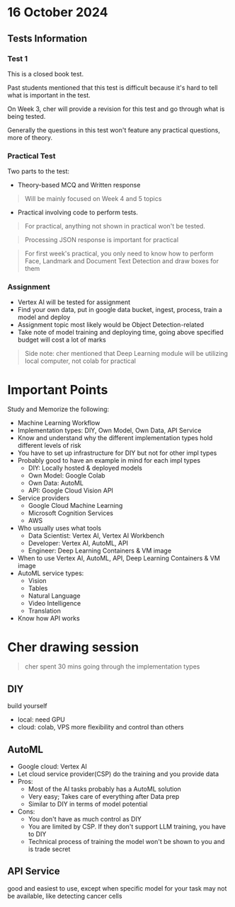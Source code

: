 # 16 October 2024

## Tests Information

### Test 1
This is a closed book test.

Past students mentioned that this test is difficult because it's hard to tell what is important in the test.

On Week 3, cher will provide a revision for this test and go through what is being tested.

Generally the questions in this test won't feature any practical questions, more of theory.

### Practical Test
Two parts to the test:
- Theory-based MCQ and Written response
> Will be mainly focused on Week 4 and 5 topics
- Practical involving code to perform tests.
> For practical, anything not shown in practical won't be tested. 

> Processing JSON response is important for practical

> For first week's practical, you only need to know how to perform Face, Landmark and Document Text Detection and draw boxes for them

### Assignment
- Vertex AI will be tested for assignment
- Find your own data, put in google data bucket, ingest, process, train a model and deploy
- Assignment topic most likely would be Object Detection-related
- Take note of model training and deploying time, going above specified budget will cost a lot of marks

> Side note: cher mentioned that Deep Learning module will be utilizing local computer, not colab for practical


# Important Points
Study and Memorize the following:
- Machine Learning Workflow
- Implementation types: DIY, Own Model, Own Data, API Service
- Know and understand why the different implementation types hold different levels of risk
- You have to set up infrastructure for DIY but not for other impl types 
- Probably good to have an example in mind for each impl types
  - DIY: Locally hosted & deployed models
  - Own Model: Google Colab
  - Own Data: AutoML
  - API: Google Cloud Vision API
- Service providers
  - Google Cloud Machine Learning
  - Microsoft Cognition Services
  - AWS
- Who usually uses what tools
  - Data Scientist: Vertex AI, Vertex AI Workbench
  - Developer: Vertex AI, AutoML, API
  - Engineer: Deep Learning Containers & VM image
- When to use Vertex AI, AutoML, API, Deep Learning Containers & VM image
- AutoML service types:
  - Vision
  - Tables
  - Natural Language
  - Video Intelligence
  - Translation
- Know how API works 

# Cher drawing session
> cher spent 30 mins going through the implementation types

## DIY
build yourself
- local: need GPU
- cloud: colab, VPS
more flexibility and control than others

## AutoML
- Google cloud: Vertex AI
- Let cloud service provider(CSP) do the training and you provide data
- Pros:
  - Most of the AI tasks probably has a AutoML solution
  - Very easy; Takes care of everything after Data prep
  - Similar to DIY in terms of model potential
- Cons:
  - You don't have as much control as DIY
  - You are limited by CSP. If they don't support LLM training, you have to DIY
  - Technical process of training the model won't be shown to you and is trade secret

## API Service
good and easiest to use, except when specific model for your task may not be available, like detecting cancer cells
